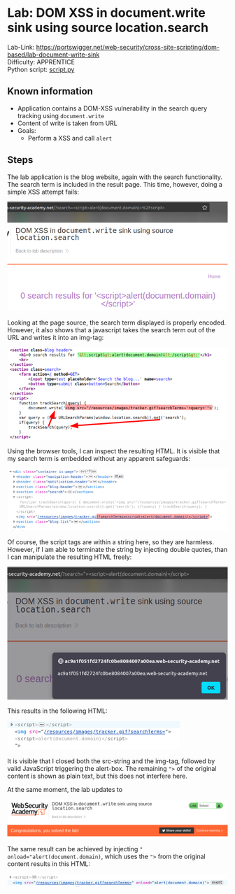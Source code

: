 # Lab: DOM XSS in document.write sink using source location.search

Lab-Link: <https://portswigger.net/web-security/cross-site-scripting/dom-based/lab-document-write-sink>  
Difficulty: APPRENTICE  
Python script: [script.py](script.py)  

## Known information

- Application contains a DOM-XSS vulnerability in the search query tracking using `document.write`
- Content of write is taken from URL
- Goals:
  - Perform a XSS and call `alert`

## Steps

The lab application is the blog website, again with the search functionality. The search term is included in the result page. This time, however, doing a simple XSS attempt fails:

![simple_xss_attempt](img/simple_xss_attempt.png)

Looking at the page source, the search term displayed is properly encoded. However, it also shows that a javascript takes the search term out of the URL and writes it into an img-tag:

![vulnerable_javascript](img/vulnerable_javascript.png)

Using the browser tools, I can inspect the resulting HTML. It is visible that my search term is embedded without any apparent safeguards:

![result_img](img/result_img.png)

Of course, the script tags are within a string here, so they are harmless. However, if I am able to terminate the string by injecting double quotes, than I can manipulate the resulting HTML freely:

![alert_box](img/alert_box.png)

This results in the following HTML:

![html_result](img/html_result.png)

It is visible that I closed both the src-string and the img-tag, followed by valid JavaScript triggering the alert-box. The remaining `">` of the original content is shown as plain text, but this does not interfere here.

At the same moment, the lab updates to

![success](img/success.png)

The same result can be achieved by injecting `" onload="alert(document.domain)`, which uses the `">` from the original content results in this HTML:

![onload](img/onload.png)

